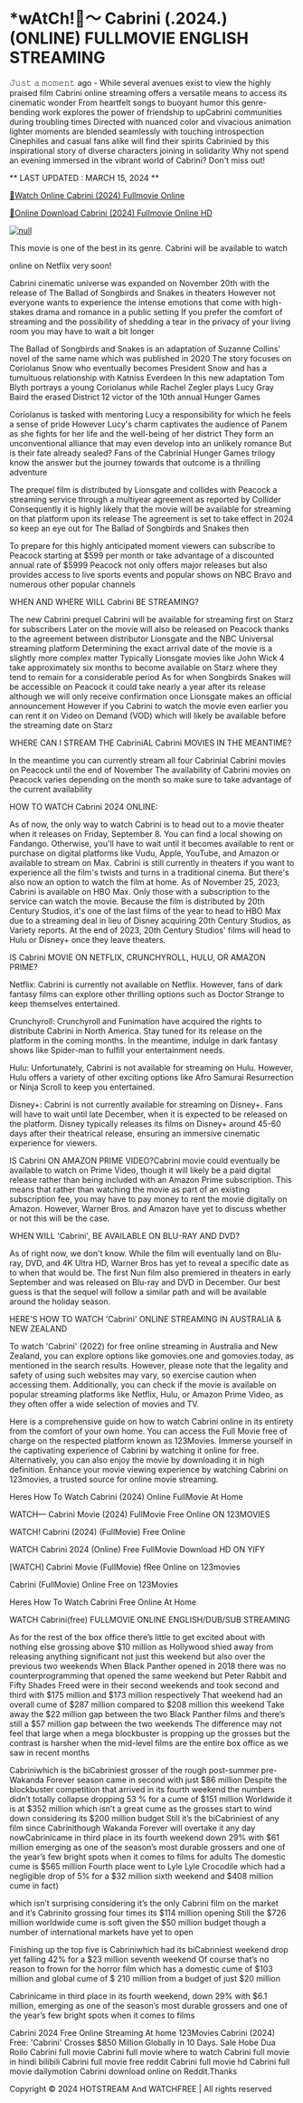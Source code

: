 <h1>*wAtCh!👀～ Cabrini (.2024.) (ONLINE) FULLMOVIE ENGLISH STREAMING</h1>

𝙹𝚞𝚜𝚝 𝚊 𝚖𝚘𝚖𝚎𝚗𝚝 ago - While several avenues exist to view the highly praised film Cabrini online streaming offers a versatile means to access its cinematic wonder From heartfelt songs to buoyant humor this genre-bending work explores the power of friendship to upCabrini communities during troubling times Directed with nuanced color and vivacious animation lighter moments are blended seamlessly with touching introspection Cinephiles and casual fans alike will find their spirits Cabrinied by this inspirational story of diverse characters joining in solidarity Why not spend an evening immersed in the vibrant world of Cabrini? Don't miss out!
<p dir="auto">** LAST UPDATED : MARCH 15, 2024 **</p>
<p dir="auto"><a href="https://cutt.ly/pw0ZGcsf" rel="nofollow">🔴Watch Online Cabrini (2024) Fullmovie Online</a></p>
<p dir="auto"><a href="https://cutt.ly/pw0ZGcsf" rel="nofollow">🔴Online Download Cabrini (2024) Fullmovie Online HD</a></p>
<p dir="auto"><a href="https://cutt.ly/pw0ZGcsf" rel="nofollow"><img src="https://camo.githubusercontent.com/917e6ed5c302499242165dcc02bdbce85c075fd21b35918eb9c0b771855261b8/68747470733a2f2f7374617469632e7769787374617469632e636f6d2f6d656469612f6232343966395f61646163386637306662336634356238383639313639366337376465313866337e6d76322e676966" alt="null" style="max-width: 100%;"></a></p>
<p dir="auto">This movie is one of the best in its genre. Cabrini will be available to watch</p>
<p dir="auto">online on Netflix very soon!</p>
<p dir="auto">Cabrini cinematic universe was expanded on November 20th with the release of The Ballad of Songbirds and Snakes in theaters However not everyone wants to experience the intense emotions that come with high-stakes drama and romance in a public setting If you prefer the comfort of streaming and the possibility of shedding a tear in the privacy of your living room you may have to wait a bit longer</p>
<p dir="auto">The Ballad of Songbirds and Snakes is an adaptation of Suzanne Collins' novel of the same name which was published in 2020 The story focuses on Coriolanus Snow who eventually becomes President Snow and has a tumultuous relationship with Katniss Everdeen In this new adaptation Tom Blyth portrays a young Coriolanus while Rachel Zegler plays Lucy Gray Baird the erased District 12 victor of the 10th annual Hunger Games</p>
<p dir="auto">Coriolanus is tasked with mentoring Lucy a responsibility for which he feels a sense of pride However Lucy's charm captivates the audience of Panem as she fights for her life and the well-being of her district They form an unconventional alliance that may even develop into an unlikely romance But is their fate already sealed? Fans of the Cabrinial Hunger Games trilogy know the answer but the journey towards that outcome is a thrilling adventure</p>
<p dir="auto">The prequel film is distributed by Lionsgate and collides with Peacock a streaming service through a multiyear agreement as reported by Collider Consequently it is highly likely that the movie will be available for streaming on that platform upon its release The agreement is set to take effect in 2024 so keep an eye out for The Ballad of Songbirds and Snakes then</p>
<p dir="auto">To prepare for this highly anticipated moment viewers can subscribe to Peacock starting at $599 per month or take advantage of a discounted annual rate of $5999 Peacock not only offers major releases but also provides access to live sports events and popular shows on NBC Bravo and numerous other popular channels</p>
<p dir="auto">WHEN AND WHERE WILL Cabrini BE STREAMING?</p>
<p dir="auto">The new Cabrini prequel Cabrini will be available for streaming first on Starz for subscribers Later on the movie will also be released on Peacock thanks to the agreement between distributor Lionsgate and the NBC Universal streaming platform Determining the exact arrival date of the movie is a slightly more complex matter Typically Lionsgate movies like John Wick 4 take approximately six months to become available on Starz where they tend to remain for a considerable period As for when Songbirds Snakes will be accessible on Peacock it could take nearly a year after its release although we will only receive confirmation once Lionsgate makes an official announcement However if you Cabrini to watch the movie even earlier you can rent it on Video on Demand (VOD) which will likely be available before the streaming date on Starz</p>
<p dir="auto">WHERE CAN I STREAM THE CabriniAL Cabrini MOVIES IN THE MEANTIME?</p>
<p dir="auto">In the meantime you can currently stream all four Cabrinial Cabrini movies on Peacock until the end of November The availability of Cabrini movies on Peacock varies depending on the month so make sure to take advantage of the current availability</p>
<p dir="auto">HOW TO WATCH Cabrini 2024 ONLINE:</p>
<p dir="auto">As of now, the only way to watch Cabrini is to head out to a movie theater when it releases on Friday, September 8. You can find a local showing on Fandango. Otherwise, you'll have to wait until it becomes available to rent or purchase on digital platforms like Vudu, Apple, YouTube, and Amazon or available to stream on Max. Cabrini is still currently in theaters if you want to experience all the film's twists and turns in a traditional cinema. But there's also now an option to watch the film at home. As of November 25, 2023, Cabrini is available on HBO Max. Only those with a subscription to the service can watch the movie. Because the film is distributed by 20th Century Studios, it's one of the last films of the year to head to HBO Max due to a streaming deal in lieu of Disney acquiring 20th Century Studios, as Variety reports. At the end of 2023, 20th Century Studios' films will head to Hulu or Disney+ once they leave theaters.</p>
<p dir="auto">IS Cabrini MOVIE ON NETFLIX, CRUNCHYROLL, HULU, OR AMAZON PRIME?</p>
<p dir="auto">Netflix: Cabrini is currently not available on Netflix. However, fans of dark fantasy films can explore other thrilling options such as Doctor Strange to keep themselves entertained.</p>
<p dir="auto">Crunchyroll: Crunchyroll and Funimation have acquired the rights to distribute Cabrini in North America. Stay tuned for its release on the platform in the coming months. In the meantime, indulge in dark fantasy shows like Spider-man to fulfill your entertainment needs.</p>
<p dir="auto">Hulu: Unfortunately, Cabrini is not available for streaming on Hulu. However, Hulu offers a variety of other exciting options like Afro Samurai Resurrection or Ninja Scroll to keep you entertained.</p>
<p dir="auto">Disney+: Cabrini is not currently available for streaming on Disney+. Fans will have to wait until late December, when it is expected to be released on the platform. Disney typically releases its films on Disney+ around 45-60 days after their theatrical release, ensuring an immersive cinematic experience for viewers.</p>
<p dir="auto">IS Cabrini ON AMAZON PRIME VIDEO?Cabrini movie could eventually be available to watch on Prime Video, though it will likely be a paid digital release rather than being included with an Amazon Prime subscription. This means that rather than watching the movie as part of an existing subscription fee, you may have to pay money to rent the movie digitally on Amazon. However, Warner Bros. and Amazon have yet to discuss whether or not this will be the case.</p>
<p dir="auto">WHEN WILL 'Cabrini', BE AVAILABLE ON BLU-RAY AND DVD?</p>
<p dir="auto">As of right now, we don't know. While the film will eventually land on Blu-ray, DVD, and 4K Ultra HD, Warner Bros has yet to reveal a specific date as to when that would be. The first Nun film also premiered in theaters in early September and was released on Blu-ray and DVD in December. Our best guess is that the sequel will follow a similar path and will be available around the holiday season.</p>
<p dir="auto">HERE'S HOW TO WATCH 'Cabrini' ONLINE STREAMING IN AUSTRALIA &amp; NEW ZEALAND</p>
<p dir="auto">To watch 'Cabrini' (2022) for free online streaming in Australia and New Zealand, you can explore options like gomovies.one and gomovies.today, as mentioned in the search results. However, please note that the legality and safety of using such websites may vary, so exercise caution when accessing them. Additionally, you can check if the movie is available on popular streaming platforms like Netflix, Hulu, or Amazon Prime Video, as they often offer a wide selection of movies and TV.</p>
<p dir="auto">Here is a comprehensive guide on how to watch Cabrini online in its entirety from the comfort of your own home. You can access the Full Movie free of charge on the respected platform known as 123Movies. Immerse yourself in the captivating experience of Cabrini by watching it online for free. Alternatively, you can also enjoy the movie by downloading it in high definition. Enhance your movie viewing experience by watching Cabrini on 123movies, a trusted source for online movie streaming.</p>
<p dir="auto">Heres How To Watch Cabrini (2024) Online FullMovie At Home</p>
<p dir="auto">WATCH— Cabrini Movie (2024) FullMovie Free Online ON 123MOVIES</p>
<p dir="auto">WATCH! Cabrini (2024) (FullMovie) Free Online</p>
<p dir="auto">WATCH Cabrini 2024 (Online) Free FullMovie Download HD ON YIFY</p>
<p dir="auto">[WATCH] Cabrini Movie (FullMovie) fRee Online on 123movies</p>
<p dir="auto">Cabrini (FullMovie) Online Free on 123Movies</p>
<p dir="auto">Heres How To Watch Cabrini Free Online At Home</p>
<p dir="auto">WATCH Cabrini(free) FULLMOVIE ONLINE ENGLISH/DUB/SUB STREAMING</p>
<p dir="auto">As for the rest of the box office there’s little to get excited about with nothing else grossing above $10 million as Hollywood shied away from releasing anything significant not just this weekend but also over the previous two weekends When Black Panther opened in 2018 there was no counterprogramming that opened the same weekend but Peter Rabbit and Fifty Shades Freed were in their second weekends and took second and third with $175 million and $173 million respectively That weekend had an overall cume of $287 million compared to $208 million this weekend Take away the $22 million gap between the two Black Panther films and there’s still a $57 million gap between the two weekends The difference may not feel that large when a mega blockbuster is propping up the grosses but the contrast is harsher when the mid-level films are the entire box office as we saw in recent months</p>
<p dir="auto">Cabriniwhich is the biCabriniest grosser of the rough post-summer pre-Wakanda Forever season came in second with just $86 million Despite the blockbuster competition that arrived in its fourth weekend the numbers didn’t totally collapse dropping 53 % for a cume of $151 million Worldwide it is at $352 million which isn’t a great cume as the grosses start to wind down considering its $200 million budget Still it’s the biCabriniest of any film since Cabrinithough Wakanda Forever will overtake it any day nowCabrinicame in third place in its fourth weekend down 29% with $61 million emerging as one of the season’s most durable grossers and one of the year’s few bright spots when it comes to films for adults The domestic cume is $565 million Fourth place went to Lyle Lyle Crocodile which had a negligible drop of 5% for a $32 million sixth weekend and $408 million cume in fact)</p>
<p dir="auto">which isn’t surprising considering it’s the only Cabrini film on the market and it’s Cabrinito grossing four times its $114 million opening Still the $726 million worldwide cume is soft given the $50 million budget though a number of international markets have yet to open</p>
<p dir="auto">Finishing up the top five is Cabriniwhich had its biCabriniest weekend drop yet falling 42% for a $23 million seventh weekend Of course that’s no reason to frown for the horror film which has a domestic cume of $103 million and global cume of $ 210 million from a budget of just $20 million</p>
<p dir="auto">Cabrinicame in third place in its fourth weekend, down 29% with $6.1 million, emerging as one of the season’s most durable grossers and one of the year’s few bright spots when it comes to films</p>
Cabrini 2024 Free Online Streaming At home 123Movies Cabrini (2024) Free: 'Cabrini' Crosses $850 Million Globally in 10 Days.
Sale Hobe Dua Roilo
Cabrini full movie
Cabrini full movie where to watch Cabrini full movie in hindi bilibili Cabrini full movie free reddit Cabrini full movie hd Cabrini full movie dailymotion
Cabrini download online on Reddit.Thanks


<p dir="auto">Copyright © 2024 HOTSTREAM And WATCHFREE | All rights reserved</p>
</article>
